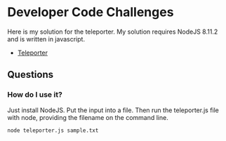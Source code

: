 # Developer Code Challenges

Here is my solution for the teleporter.  My solution requires NodeJS 8.11.2 and is written in javascript.

* [Teleporter](teleporter.js)

## __Questions__
### How do I use it?

Just install NodeJS.  Put the input into a file.  Then run the teleporter.js file with node, providing
the filename on the command line.

```node teleporter.js sample.txt```

